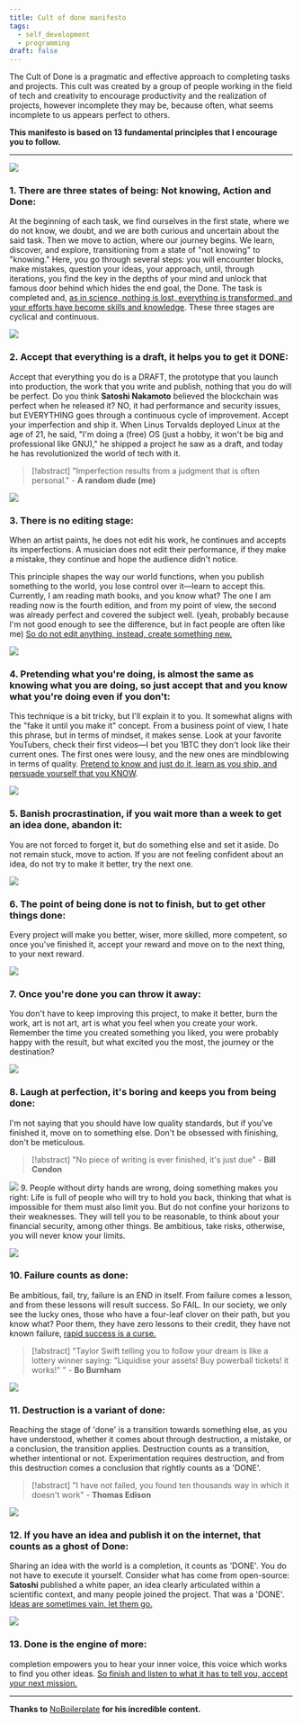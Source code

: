 ```yaml
---
title: Cult of done manifesto
tags:
  - self_development
  - programming
draft: false
---
```

The Cult of Done is a pragmatic and effective approach to completing tasks and projects. This cult was created by a group of people working in the field of tech and creativity to encourage productivity and the realization of projects, however incomplete they may be, because often, what seems incomplete to us appears perfect to others.

**This manifesto is based on 13 fundamental principles that I encourage you to follow.**
___
![](https://i.imgur.com/ShGtC3E.png)
### **1. There are three states of being: Not knowing, Action and Done:**
At the beginning of each task, we find ourselves in the first state, where we do not know, we doubt, and we are both curious and uncertain about the said task. Then we move to action, where our journey begins. We learn, discover, and explore, transitioning from a state of "not knowing" to "knowing." Here, you go through several steps: you will encounter blocks, make mistakes, question your ideas, your approach, until, through iterations, you find the key in the depths of your mind and unlock that famous door behind which hides the end goal, the Done. The task is completed and, <u>as in science, nothing is lost, everything is transformed, and your efforts have become skills and knowledge</u>. These three stages are cyclical and continuous.

![](https://i.imgur.com/PvEFBaU.png)
### **2. Accept that everything is a draft, it helps you to get it DONE:**
Accept that everything you do is a DRAFT, the prototype that you launch into production, the work that you write and publish, nothing that you do will be perfect. Do you think **Satoshi Nakamoto** believed the blockchain was perfect when he released it? NO, it had performance and security issues, but EVERYTHING goes through a continuous cycle of improvement. Accept your imperfection and ship it. When Linus Torvalds deployed Linux at the age of 21, he said, "I'm doing a (free) OS (just a hobby, it won't be big and professional like GNU)," he shipped a project he saw as a draft, and today he has revolutionized the world of tech with it.

> [!abstract]
> "Imperfection results from a judgment that is often personal." - **A random dude (me)**

![](https://i.imgur.com/T2wZrek.png)
### **3. There is no editing stage:**
When an artist paints, he does not edit his work, he continues and accepts its imperfections. A musician does not edit their performance, if they make a mistake, they continue and hope the audience didn't notice.

This principle shapes the way our world functions, when you publish something to the world, you lose control over it—learn to accept this. Currently, I am reading math books, and you know what? The one I am reading now is the fourth edition, and from my point of view, the second was already perfect and covered the subject well. (yeah, probably because I'm not good enough to see the difference, but in fact people are often like me)
<u>So do not edit anything, instead, create something new.</u>

![](https://i.imgur.com/14ha9Rh.png)
### **4. Pretending what you're doing, is almost the same as knowing what you are doing, so just accept that and you know what you're doing even if you don't:**
This technique is a bit tricky, but I'll explain it to you. It somewhat aligns with the "fake it until you make it" concept. From a business point of view, I hate this phrase, but in terms of mindset, it makes sense. Look at your favorite YouTubers, check their first videos—I bet you 1BTC they don't look like their current ones. The first ones were lousy, and the new ones are mindblowing in terms of quality. 
<u>Pretend to know and just do it, learn as you ship, and persuade yourself that you KNOW</u>.

![](https://i.imgur.com/1BrAjMX.png)
### **5. Banish procrastination, if you wait more than a week to get an idea done, abandon it:**
You are not forced to forget it, but do something else and set it aside. Do not remain stuck, move to action. If you are not feeling confident about an idea, do not try to make it better, try the next one.

![](https://i.imgur.com/HaoAqaB.png)
### **6. The point of being done is not to finish, but to get other things done:**
Every project will make you better, wiser, more skilled, more competent, so once you've finished it, accept your reward and move on to the next thing, to your next reward.

![](https://i.imgur.com/lvpzb85.png)
### **7. Once you're done you can throw it away:**
You don't have to keep improving this project, to make it better, burn the work, art is not art, art is what you feel when you create your work. Remember the time you created something you liked, you were probably happy with the result, but what excited you the most, the journey or the destination?

![](https://i.imgur.com/4vJmKKM.png)
### **8. Laugh at perfection, it's boring and keeps you from being done:**
I'm not saying that you should have low quality standards, but if you've finished it, move on to something else. Don't be obsessed with finishing, don't be meticulous.

> [!abstract]
> "No piece of writing is ever finished, it's just due" - **Bill Condon**

![](https://i.imgur.com/pw6WuB0.png)
9. People without dirty hands are wrong, doing something makes you right:
Life is full of people who will try to hold you back, thinking that what is impossible for them must also limit you. But do not confine your horizons to their weaknesses. They will tell you to be reasonable, to think about your financial security, among other things. Be ambitious, take risks, otherwise, you will never know your limits.

![](https://i.imgur.com/ROIINZy.png)
### **10. Failure counts as done:**
Be ambitious, fail, try, failure is an END in itself. From failure comes a lesson, and from these lessons will result success. So FAIL. In our society, we only see the lucky ones, those who have a four-leaf clover on their path, but you know what? Poor them, they have zero lessons to their credit, they have not known failure, <u>rapid success is a curse.</u>
> [!abstract]
 >"Taylor Swift telling you to follow your dream is like a lottery winner saying:
 > "Liquidise your assets! Buy powerball tickets! it works!" " - **Bo Burnham**

![](https://i.imgur.com/TeGczo6.png)
### **11. Destruction is a variant of done:**
Reaching the stage of 'done' is a transition towards something else, as you have understood, whether it comes about through destruction, a mistake, or a conclusion, the transition applies. Destruction counts as a transition, whether intentional or not. Experimentation requires destruction, and from this destruction comes a conclusion that rightly counts as a 'DONE'.

>[!abstract]
>"I have not failed, you found ten thousands way in which it doesn't work" - **Thomas Edison**

![](https://i.imgur.com/739VYPM.png)
### **12. If you have an idea and publish it on the internet, that counts as a ghost of Done:**
Sharing an idea with the world is a completion, it counts as 'DONE'. You do not have to execute it yourself. Consider what has come from open-source: **Satoshi** published a white paper, an idea clearly articulated within a scientific context, and many people joined the project. That was a 'DONE'. <u>Ideas are sometimes vain, let them go.</u>

![](https://i.imgur.com/gVblcCq.png)
### **13. Done is the engine of more:**
completion empowers you to hear your inner voice, this voice which works to find you other ideas. <u>So finish and listen to what it has to tell you, accept your next mission.</u>

---
**Thanks to** [NoBoilerplate](https://www.youtube.com/@NoBoilerplate) **for his incredible content.**